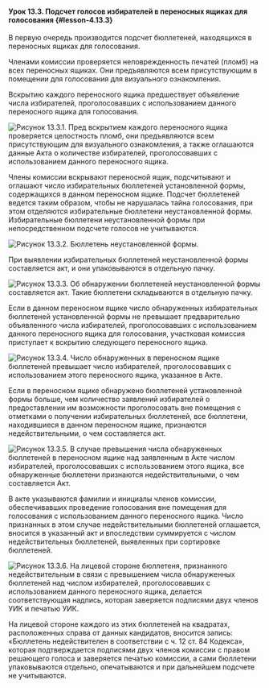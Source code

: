 #### Урок 13.3. Подсчет голосов избирателей в переносных ящиках для голосования {#lesson-4.13.3}

В первую очередь производится подсчет бюллетеней, находящихся в переносных ящиках для голосования.

Членами комиссии проверяется неповрежденность печатей (пломб) на всех переносных ящиках. Они предъявляются всем присутствующим в помещении для голосования для визуального ознакомления.

Вскрытию каждого переносного ящика предшествует объявление числа избирателей, проголосовавших с использованием данного переносного ящика для голосования.

![Рисунок 13.3.1. Пред вскрытием каждого переносного ящика проверяется целостность пломб, они предъявляются всем присутствующим для визуального ознакомления, а также оглашаются данные Акта о количестве избирателей, проголосовавших с использованием данного переносного ящика.](./4.13.3.1.png)

Члены комиссии вскрывают переносной ящик, подсчитывают и оглашают число избирательных бюллетеней установленной формы, содержащихся в данном переносном ящике. Подсчет бюллетеней ведется таким образом, чтобы не нарушалась тайна голосования, при этом отделяются избирательные бюллетени неустановленной формы. Избирательные бюллетени неустановленной формы при непосредственном подсчете голосов не учитываются.

![Рисунок 13.3.2. Бюллетень неустановленной формы.](./4.13.3.2.png)

При выявлении избирательных бюллетеней неустановленной формы составляется акт, и они упаковываются в отдельную пачку.

![Рисунок 13.3.3. Об обнаружении бюллетеней неустановленной формы составляется акт. Такие бюллетени складываются в отдельную пачку.](./4.13.3.3.png)

Если в данном переносном ящике число обнаруженных избирательных бюллетеней установленной формы не превышает предварительно объявленного числа избирателей, проголосовавших с использованием данного переносного ящика для голосования, участковая комиссия приступает к вскрытию следующего переносного ящика.

![Рисунок 13.3.4. Число обнаруженных в переносном ящике бюллетеней превышает число избирателей, проголосовавших с использованием этого переносного ящика, указанное в Акте.](./4.13.3.4.png)

Если в переносном ящике обнаружено бюллетеней установленной формы больше, чем количество заявлений избирателей о предоставлении им возможности проголосовать вне помещения с отметками о получении избирательных бюллетеней, все бюллетени, находившиеся в данном переносном ящике, признаются недействительными, о чем составляется акт.

![Рисунок 13.3.5. В случае превышения числа обнаруженных бюллетеней в переносном ящике над заявленным в Акте числом избирателей, проголосовавших с использованием этого ящика, все обнаруженные бюллетени признаются недействительными, о чем составляется Акт.](./4.13.3.5.png)

В акте указываются фамилии и инициалы членов комиссии, обеспечивавших проведение голосования вне помещения для голосования с использованием данного переносного ящика. Число признанных в этом случае недействительными бюллетеней оглашается, вносится в указанный акт и впоследствии суммируется с числом недействительных бюллетеней, выявленных при сортировке бюллетеней.

![Рисунок 13.3.6. На лицевой стороне бюллетеня, признанного недействительным в связи с превышением числа обнаруженных бюллетеней над числом избирателей, проголосовавших с использованием данного переносного ящика, делается соответствующая надпись, которая заверяется подписями двух членов УИК и печатью УИК.](./4.13.3.6.png)

На лицевой стороне каждого из этих бюллетеней на квадратах, расположенных справа от данных кандидатов, вносится запись: «Бюллетень недействителен в соответствии с ч. 12 ст. 84 Кодекса», которая подтверждается подписями двух членов комиссии с правом решающего голоса и заверяется печатью комиссии, а сами бюллетени упаковываются отдельно, опечатываются и при дальнейшем подсчете не учитываются.
